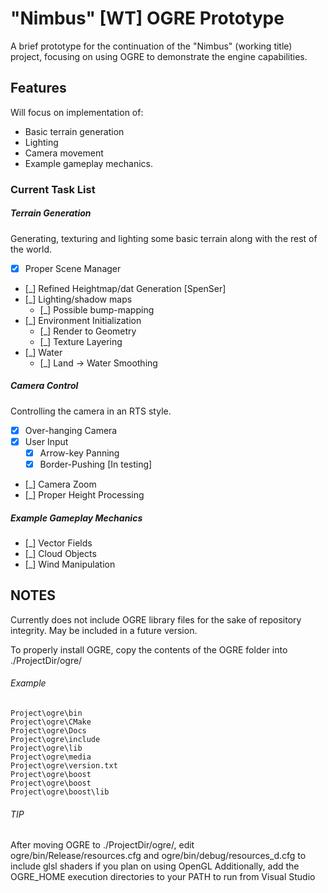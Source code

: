 "Nimbus" [WT] OGRE Prototype
============================

A brief prototype for the continuation of the "Nimbus" (working title) project, focusing on using OGRE to demonstrate the engine capabilities.

## Features
Will focus on implementation of:
 * Basic terrain generation
 * Lighting
 * Camera movement
 * Example gameplay mechanics.

### Current Task List
##### Terrain Generation
Generating, texturing and lighting some basic terrain along with the rest of the world.
 * [X] Proper Scene Manager
 * [_] Refined Heightmap/dat Generation [SpenSer]
 * [_] Lighting/shadow maps
    * [_] Possible bump-mapping
 * [_] Environment Initialization
    * [_] Render to Geometry
	* [_] Texture Layering
 * [_] Water
    * [_] Land -> Water Smoothing

##### Camera Control
Controlling the camera in an RTS style.
 * [X] Over-hanging Camera
 * [X] User Input
    * [X] Arrow-key Panning
    * [X] Border-Pushing [In testing]
 * [_] Camera Zoom
 * [_] Proper Height Processing

##### Example Gameplay Mechanics
 * [_] Vector Fields
 * [_] Cloud Objects
 * [_] Wind Manipulation

## NOTES
Currently does not include OGRE library files for the sake of repository integrity. May be included in a future version.

To properly install OGRE, copy the contents of the OGRE folder into ./ProjectDir/ogre/
###### Example
```
Project\ogre\bin
Project\ogre\CMake
Project\ogre\Docs
Project\ogre\include
Project\ogre\lib
Project\ogre\media
Project\ogre\version.txt
Project\ogre\boost
Project\ogre\boost
Project\ogre\boost\lib
```

###### TIP
After moving OGRE to ./ProjectDir/ogre/, edit ogre/bin/Release/resources.cfg and ogre/bin/debug/resources_d.cfg to include glsl shaders if you plan on using OpenGL
Additionally, add the OGRE_HOME execution directories to your PATH to run from Visual Studio
